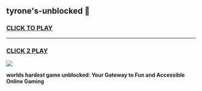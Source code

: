 
## tyrone's-unblocked 👋
<h3>
<a href="https://premium.freeplayer.one?title=tyrone's-unblocked&ref=14F">CLICK TO PLAY</a></h3>
<hr>

<h3>
<a href="https://premium.freeplayer.one?title=tyrone's-unblocked&ref=14F">CLICK 2 PLAY</a>
  
</h3>

<a href="https://premium.freeplayer.one?title=tyrone's-unblocked&ref=12F/"><img src="https://clearcache.store/games.png"></a>


**worlds hardest game unblocked: Your Gateway to Fun and Accessible Online Gaming**
